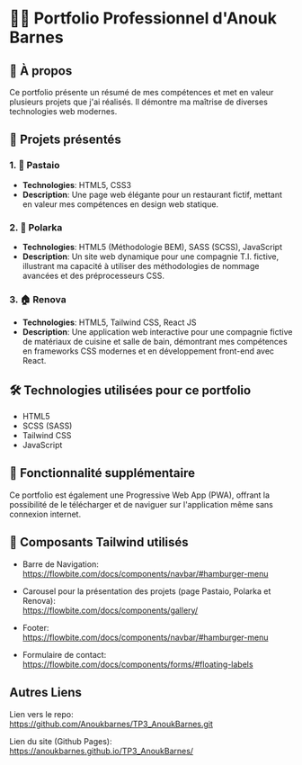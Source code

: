 # :woman_technologist: Portfolio Professionnel d'Anouk Barnes

## :star2: À propos
Ce portfolio présente un résumé de mes compétences et met en valeur plusieurs projets que j'ai réalisés. Il démontre ma maîtrise de diverses technologies web modernes.

## :rocket: Projets présentés

### 1. 🍝 Pastaio
- **Technologies**: HTML5, CSS3
- **Description**: Une page web élégante pour un restaurant fictif, mettant en valeur mes compétences en design web statique.

### 2. 💼 Polarka
- **Technologies**: HTML5 (Méthodologie BEM), SASS (SCSS), JavaScript
- **Description**: Un site web dynamique pour une compagnie T.I. fictive, illustrant ma capacité à utiliser des méthodologies de nommage avancées et des préprocesseurs CSS.

### 3. 🏠 Renova
- **Technologies**: HTML5, Tailwind CSS, React JS
- **Description**: Une application web interactive pour une compagnie fictive de matériaux de cuisine et salle de bain, démontrant mes compétences en frameworks CSS modernes et en développement front-end avec React.

## :hammer_and_wrench: Technologies utilisées pour ce portfolio
- HTML5
- SCSS (SASS)
- Tailwind CSS
- JavaScript

## :iphone: Fonctionnalité supplémentaire
Ce portfolio est également une Progressive Web App (PWA), offrant la possibilité de le télécharger et de naviguer sur l'application même sans connexion internet.


## :ocean: Composants Tailwind utilisés

- Barre de Navigation:
    <br>
    https://flowbite.com/docs/components/navbar/#hamburger-menu

- Carousel pour la présentation des projets (page Pastaio, Polarka et Renova):
    <br>
  https://flowbite.com/docs/components/gallery/

- Footer:
  <br>
  https://flowbite.com/docs/components/navbar/#hamburger-menu

- Formulaire de contact: 
  <br>
https://flowbite.com/docs/components/forms/#floating-labels

## Autres Liens
Lien vers le repo:
<br>
https://github.com/Anoukbarnes/TP3_AnoukBarnes.git

Lien du site (Github Pages):
<br>
https://anoukbarnes.github.io/TP3_AnoukBarnes/
